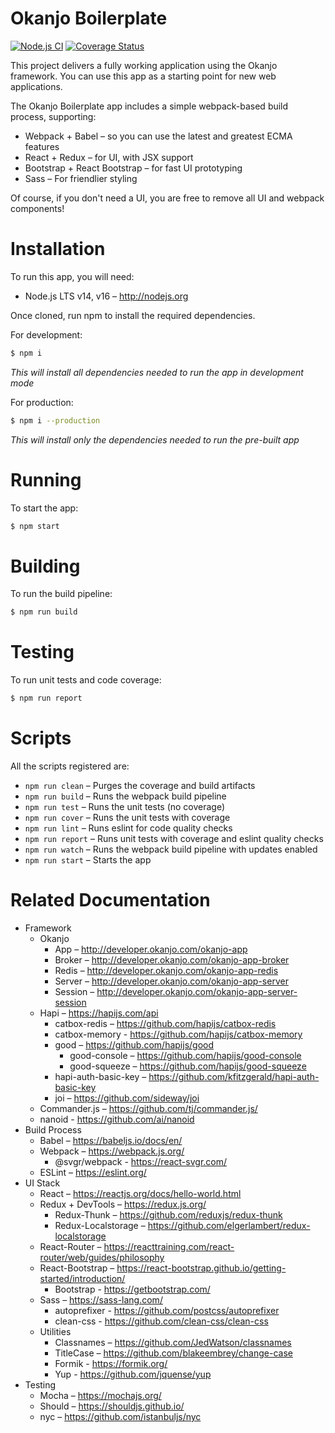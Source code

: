 # Okanjo Boilerplate

[![Node.js CI](https://github.com/Okanjo/okanjo-boilerplate/actions/workflows/node.js.yml/badge.svg)](https://github.com/Okanjo/okanjo-boilerplate/actions/workflows/node.js.yml) [![Coverage Status](https://coveralls.io/repos/github/Okanjo/okanjo-boilerplate/badge.svg?branch=master)](https://coveralls.io/github/Okanjo/okanjo-boilerplate?branch=master)

This project delivers a fully working application using the Okanjo framework. You can use this app as 
a starting point for new web applications.  

The Okanjo Boilerplate app includes a simple webpack-based build process, supporting:
* Webpack + Babel – so you can use the latest and greatest ECMA features
* React + Redux – for UI, with JSX support
* Bootstrap + React Bootstrap – for fast UI prototyping
* Sass – For friendlier styling

Of course, if you don't need a UI, you are free to remove all UI and webpack components!

# Installation

To run this app, you will need:
* Node.js LTS v14, v16 – http://nodejs.org

Once cloned, run npm to install the required dependencies.

For development:
```sh
$ npm i
```
*This will install all dependencies needed to run the app in development mode*

For production:
```sh
$ npm i --production
```
*This will install only the dependencies needed to run the pre-built app*

# Running

To start the app:
```sh
$ npm start
```

# Building

To run the build pipeline:
```sh
$ npm run build
```

# Testing

To run unit tests and code coverage:

```sh
$ npm run report
```

# Scripts

All the scripts registered are:

- `npm run clean` – Purges the coverage and build artifacts
- `npm run build` – Runs the webpack build pipeline
- `npm run test` – Runs the unit tests (no coverage)
- `npm run cover` – Runs the unit tests with coverage
- `npm run lint` – Runs eslint for code quality checks
- `npm run report` – Runs unit tests with coverage and eslint quality checks
- `npm run watch` – Runs the webpack build pipeline with updates enabled
- `npm run start` – Starts the app

# Related Documentation

* Framework
  * Okanjo
    * App – http://developer.okanjo.com/okanjo-app
    * Broker – http://developer.okanjo.com/okanjo-app-broker
    * Redis – http://developer.okanjo.com/okanjo-app-redis
    * Server – http://developer.okanjo.com/okanjo-app-server
    * Session – http://developer.okanjo.com/okanjo-app-server-session
  * Hapi – https://hapijs.com/api
    * catbox-redis – https://github.com/hapijs/catbox-redis
    * catbox-memory - https://github.com/hapijs/catbox-memory
    * good – https://github.com/hapijs/good
      * good-console – https://github.com/hapijs/good-console
      * good-squeeze – https://github.com/hapijs/good-squeeze
    * hapi-auth-basic-key – https://github.com/kfitzgerald/hapi-auth-basic-key
    * joi – https://github.com/sideway/joi
  * Commander.js – https://github.com/tj/commander.js/
  * nanoid - https://github.com/ai/nanoid
* Build Process
  * Babel – https://babeljs.io/docs/en/
  * Webpack – https://webpack.js.org/
    * @svgr/webpack - https://react-svgr.com/
  * ESLint – https://eslint.org/
* UI Stack
  * React – https://reactjs.org/docs/hello-world.html
  * Redux + DevTools – https://redux.js.org/
    * Redux-Thunk – https://github.com/reduxjs/redux-thunk
    * Redux-Localstorage – https://github.com/elgerlambert/redux-localstorage
  * React-Router – https://reacttraining.com/react-router/web/guides/philosophy
  * React-Bootstrap – https://react-bootstrap.github.io/getting-started/introduction/
    * Bootstrap - https://getbootstrap.com/ 
  * Sass – https://sass-lang.com/
    * autoprefixer - https://github.com/postcss/autoprefixer
    * clean-css - https://github.com/clean-css/clean-css
  * Utilities
    * Classnames – https://github.com/JedWatson/classnames
    * TitleCase – https://github.com/blakeembrey/change-case
    * Formik - https://formik.org/
    * Yup - https://github.com/jquense/yup
* Testing
  * Mocha – https://mochajs.org/
  * Should – https://shouldjs.github.io/
  * nyc – https://github.com/istanbuljs/nyc
